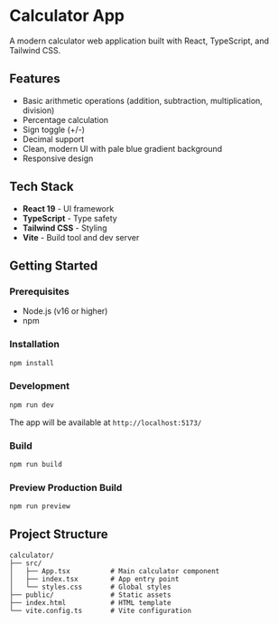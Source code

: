 # Calculator App

A modern calculator web application built with React, TypeScript, and Tailwind CSS.

## Features

- Basic arithmetic operations (addition, subtraction, multiplication, division)
- Percentage calculation
- Sign toggle (+/-)
- Decimal support
- Clean, modern UI with pale blue gradient background
- Responsive design

## Tech Stack

- **React 19** - UI framework
- **TypeScript** - Type safety
- **Tailwind CSS** - Styling
- **Vite** - Build tool and dev server

## Getting Started

### Prerequisites

- Node.js (v16 or higher)
- npm

### Installation

```bash
npm install
```

### Development

```bash
npm run dev
```

The app will be available at `http://localhost:5173/`

### Build

```bash
npm run build
```

### Preview Production Build

```bash
npm run preview
```

## Project Structure

```
calculator/
├── src/
│   ├── App.tsx          # Main calculator component
│   ├── index.tsx        # App entry point
│   └── styles.css       # Global styles
├── public/              # Static assets
├── index.html           # HTML template
└── vite.config.ts       # Vite configuration
```
